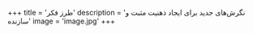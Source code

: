 +++
title = 'طرز فکر'
description = 'نگرش‌های جدید برای ایجاد ذهنیت مثبت و سازنده'
image = 'image.jpg'
+++